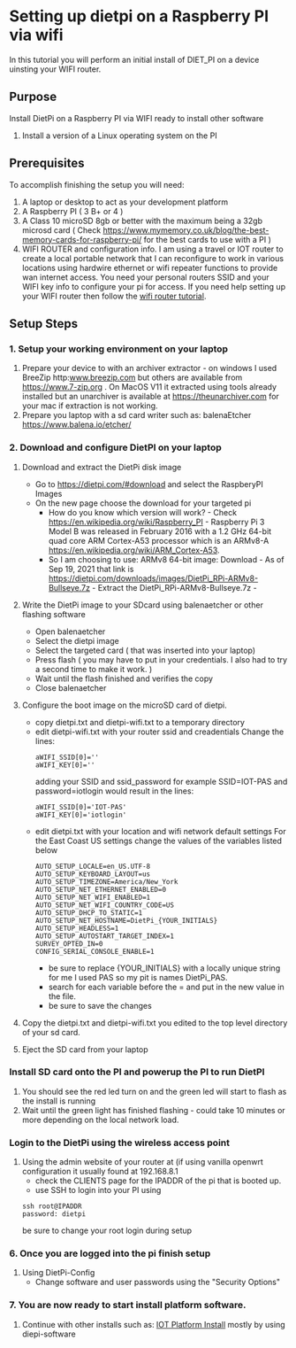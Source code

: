# Setting up dietpi on a Raspberry PI via wifi #

In this tutorial you will perform an initial install of DIET_PI on a device uinsting your WIFI router.

## Purpose ##
Install DietPi on a Raspberry PI via WIFI ready to install other software

1. Install a version of a Linux operating system on the PI

## Prerequisites  ##
To accomplish finishing the setup you will need:
1. A laptop or desktop to act as your development platform
1. A Raspberry PI ( 3 B+ or 4 )
1. A Class 10 microSD 8gb or better with the maximum being a 32gb microsd card ( Check https://www.mymemory.co.uk/blog/the-best-memory-cards-for-raspberry-pi/ for the best cards to use with a PI )
1. WIFI ROUTER and configuration info.  I am using a travel or IOT router to create a local portable network that I can reconfigure to work in various locations using hardwire ethernet or wifi repeater functions to provide wan internet access.  You need your personal routers SSID and your WIFI key info to configure your pi for access. If you need help setting up your WIFI router then follow the [wifi router tutorial](../WIFI_ROUTER_SETUP_tutorial).

## Setup Steps ##

### 1. Setup your working environment on your laptop ###
1. Prepare your device to with an archiver extractor - on windows I used BreeZip http:www.breezip.com but others are available from https://www.7-zip.org . On MacOS V11 it extracted using tools already installed but an unarchiver is available at  https://theunarchiver.com for your mac if extraction is not working.
1. Prepare you laptop with a sd card writer such as: balenaEtcher https://www.balena.io/etcher/


### 2. Download and configure  DietPI on your laptop
1. Download and extract the DietPi disk image
   - Go to https://dietpi.com/#download and select the RaspberyPI Images
   - On the new page choose the download for your targeted pi
     - How do you know which version will work? - Check https://en.wikipedia.org/wiki/Raspberry_PI -  Raspberry Pi 3 Model B was released in February 2016 with a 1.2 GHz 64-bit quad core ARM Cortex-A53 processor which is an  ARMv8-A https://en.wikipedia.org/wiki/ARM_Cortex-A53.
     - So I am choosing to use: ARMv8 64-bit image: Download - As of Sep 19, 2021 that link is  https://dietpi.com/downloads/images/DietPi_RPi-ARMv8-Bullseye.7z  - Extract the DietPi_RPi-ARMv8-Bullseye.7z -
2. Write the DietPi image to your SDcard using balenaetcher or other flashing software
   - Open balenaetcher
   - Select the dietpi image
   - Select the targeted card ( that was inserted into your laptop)
   - Press flash ( you may have to put in your credentials. I also had to  try a second time to make it work. )
   - Wait until the flash finished and verifies the copy
   - Close balenaetcher
3. Configure the boot image on the microSD card of dietpi.
   - copy dietpi.txt and dietpi-wifi.txt to a temporary directory
   - edit dietpi-wifi.txt with your router ssid and creadentials
      Change the lines:
      ```
      aWIFI_SSID[0]=''
      aWIFI_KEY[0]=''
      ```
      adding your SSID and ssid_password for example SSID=IOT-PAS and password=iotlogin would result in the lines:
      ```
      aWIFI_SSID[0]='IOT-PAS'
      aWIFI_KEY[0]='iotlogin'
      ```
   - edit dietpi.txt with your location and wifi network default settings
     For the East Coast US settings change the values of the variables listed below
      ```
      AUTO_SETUP_LOCALE=en_US.UTF-8
      AUTO_SETUP_KEYBOARD_LAYOUT=us
      AUTO_SETUP_TIMEZONE=America/New_York
      AUTO_SETUP_NET_ETHERNET_ENABLED=0
      AUTO_SETUP_NET_WIFI_ENABLED=1
      AUTO_SETUP_NET_WIFI_COUNTRY_CODE=US
      AUTO_SETUP_DHCP_TO_STATIC=1
      AUTO_SETUP_NET_HOSTNAME=DietPi_{YOUR_INITIALS}
      AUTO_SETUP_HEADLESS=1
      AUTO_SETUP_AUTOSTART_TARGET_INDEX=1
      SURVEY_OPTED_IN=0
      CONFIG_SERIAL_CONSOLE_ENABLE=1
      ```
      - be sure to replace {YOUR_INITIALS} with a locally unique string for me I used PAS so my pit is names DietPi_PAS.
      - search for each variable before the = and put in the new value in the file.
      - be sure to save the changes
4. Copy the dietpi.txt and dietpi-wifi.txt you edited to the top level directory of your sd card.

4. Eject the SD card from your laptop

### Install SD card onto the PI and powerup the PI to run DietPI
1. You should see the red led turn on and the green led will start to flash as the install is running
2. Wait until the green light has finished flashing - could take 10 minutes or more depending on the local network load.

### Login to the DietPi using the wireless access point

1. Using the admin website of your router at (if using vanilla openwrt configuration it usually found at 192.168.8.1
   - check the CLIENTS page for the IPADDR of the pi that is booted up.
   - use SSH to login into your PI using
   ```
   ssh root@IPADDR
   password: dietpi
   ```
   be sure to change your root login during setup
   
### 6. Once you are logged into the pi finish setup
1. Using DietPi-Config
   - Change software and user passwords using the "Security Options"

### 7. You are now ready to start install platform software.
1. Continue with other installs such as: [IOT Platform Install](../RPI_IOT_PLATFORM_INSTALL_tutorial)  mostly by using diepi-software
